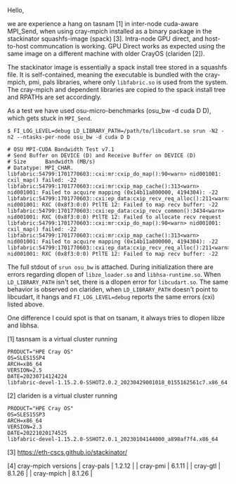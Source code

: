 Hello,

we are experience a hang on tasnam [1] in inter-node cuda-aware MPI_Send, when
using cray-mpich installed as a binary package in the stackinator squashfs-image
(spack) [3]. Intra-node GPU direct, and host-to-host communcation is working.
GPU Direct works as expected using the same image on a different machine with older CrayOS 
(clariden [2]).

The stackinator image is essentially a spack install tree stored in a squashfs
file. It is self-contained, meaning the executable is bundled with the
cray-mpich, pmi, pals libraries, where only `libfabric.so` is used from the
system. The cray-mpich and dependent libraries are copied to the spack install
tree and RPATHs are set accordingly.


As a test we have used osu-micro-benchmarks (osu_bw -d cuda D D), which gets stuck in `MPI_Send`.

```
$ FI_LOG_LEVEL=debug LD_LIBRARY_PATH=/path/to/libcudart.so srun -N2 -n2 --ntasks-per-node osu_bw -d cuda D D
```

```
# OSU MPI-CUDA Bandwidth Test v7.1
# Send Buffer on DEVICE (D) and Receive Buffer on DEVICE (D)
# Size      Bandwidth (MB/s)
# Datatype: MPI_CHAR.
libfabric:54799:1701770603::cxi:mr:cxip_do_map():90<warn> nid001001: cxil_map() failed: -22
libfabric:54799:1701770603::cxi:mr:cxip_map_cache():313<warn> nid001001: Failed to acquire mapping (0x14b11a800000, 4194304): -22
libfabric:54799:1701770603::cxi:ep_data:cxip_recv_req_alloc():211<warn> nid001001: RXC (0x8f3:0:0) PtlTE 12: Failed to map recv buffer: -22
libfabric:54799:1701770603::cxi:ep_data:cxip_recv_common():3434<warn> nid001001: RXC (0x8f3:0:0) PtlTE 12: Failed to allocate recv request
libfabric:54799:1701770603::cxi:mr:cxip_do_map():90<warn> nid001001: cxil_map() failed: -22
libfabric:54799:1701770603::cxi:mr:cxip_map_cache():313<warn> nid001001: Failed to acquire mapping (0x14b11a800000, 4194304): -22
libfabric:54799:1701770603::cxi:ep_data:cxip_recv_req_alloc():211<warn> nid001001: RXC (0x8f3:0:0) PtlTE 12: Failed to map recv buffer: -22
```

The full stdout of `srun osu_bw` is attached. During initialization there are
errors regarding dlopen of `libze_loader.so` and `libhsa-runtime.so`. When
`LD_LIBRARY_PATH` isn't set, there is a dlopen error for `libcudart.so`. The
same behavior is observed on clariden, when `LD_LIBRARY_PATH` doesn't point to
libcudart, it hangs and `FI_LOG_LEVEL=debug` reports the same errors (cxi)
listed above.

One difference I could spot is that on tsanam, it always tries to dlopen libze and libhsa. 



[1] tasnsam is a virtual cluster running
```
PRODUCT="HPE Cray OS"
OS=SLES15SP4
ARCH=x86_64
VERSION=2.5
DATE=20230714124224
libfabric-devel-1.15.2.0-SSHOT2.0.2_20230429001018_0155162561c7.x86_64
```

[2] clariden is a virtual cluster running
```
PRODUCT="HPE Cray OS"
OS=SLES15SP3
ARCH=x86_64
VERSION=2.3
DATE=20221020174525
libfabric-devel-1.15.2.0-SSHOT2.0.1_20230104144000_a898af7f4.x86_64
```

[3] https://eth-cscs.github.io/stackinator/ 

[4] cray-mpich versions
| cray-pals  | 1.2.12 |
| cray-pmi   | 6.1.11 |
| cray-gtl   | 8.1.26 |
| cray-mpich | 8.1.26 |
